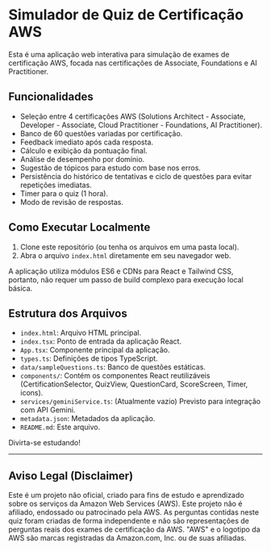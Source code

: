 # Simulador de Quiz de Certificação AWS

Esta é uma aplicação web interativa para simulação de exames de certificação AWS, focada nas certificações de Associate, Foundations e AI Practitioner.

## Funcionalidades

*   Seleção entre 4 certificações AWS (Solutions Architect - Associate, Developer - Associate, Cloud Practitioner - Foundations, AI Practitioner).
*   Banco de 60 questões variadas por certificação.
*   Feedback imediato após cada resposta.
*   Cálculo e exibição da pontuação final.
*   Análise de desempenho por domínio.
*   Sugestão de tópicos para estudo com base nos erros.
*   Persistência do histórico de tentativas e ciclo de questões para evitar repetições imediatas.
*   Timer para o quiz (1 hora).
*   Modo de revisão de respostas.

## Como Executar Localmente

1.  Clone este repositório (ou tenha os arquivos em uma pasta local).
2.  Abra o arquivo `index.html` diretamente em seu navegador web.

A aplicação utiliza módulos ES6 e CDNs para React e Tailwind CSS, portanto, não requer um passo de build complexo para execução local básica.

## Estrutura dos Arquivos

*   `index.html`: Arquivo HTML principal.
*   `index.tsx`: Ponto de entrada da aplicação React.
*   `App.tsx`: Componente principal da aplicação.
*   `types.ts`: Definições de tipos TypeScript.
*   `data/sampleQuestions.ts`: Banco de questões estáticas.
*   `components/`: Contém os componentes React reutilizáveis (CertificationSelector, QuizView, QuestionCard, ScoreScreen, Timer, icons).
*   `services/geminiService.ts`: (Atualmente vazio) Previsto para integração com API Gemini.
*   `metadata.json`: Metadados da aplicação.
*   `README.md`: Este arquivo.

Divirta-se estudando!

---

## Aviso Legal (Disclaimer)
Este é um projeto não oficial, criado para fins de estudo e aprendizado sobre os serviços da Amazon Web Services (AWS). Este projeto não é afiliado, endossado ou patrocinado pela AWS.
As perguntas contidas neste quiz foram criadas de forma independente e não são representações de perguntas reais dos exames de certificação da AWS.
"AWS" e o logotipo da AWS são marcas registradas da Amazon.com, Inc. ou de suas afiliadas.